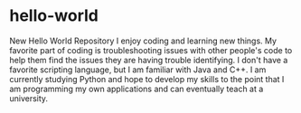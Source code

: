 # hello-world
New Hello World Repository
I enjoy coding and learning new things. My favorite part of coding is troubleshooting issues with other people's code to help them find the issues they are having trouble identifying.
I don't have a favorite scripting language, but I am familiar with Java and C++.  I am currently studying Python and hope to develop my skills to the point that I am programming my own applications and can eventually teach at a university.

